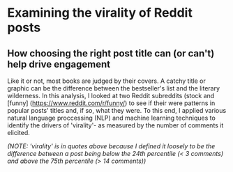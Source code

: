 # Examining the virality of Reddit posts
## How choosing the right post title can (or can't) help drive engagement

Like it or not, most books are judged by their covers. A catchy title or graphic can be the difference between the bestseller's list and the literary wilderness. In this analysis, I looked at two Reddit subreddits (stock and [funny] (https://www.reddit.com/r/funny/) to see if their were patterns in popular posts' titles and, if so, what they were. To this end, I applied various natural language proccessing (NLP) and machine learning techniques to identify the drivers of 'virality'- as measured by the number of comments it elicited.

*(NOTE: 'virality' is in quotes above because I defined it loosely to be the difference between a post being below the 24th percentile (< 3 comments) and above the 75th percentile (> 14 comments))*
